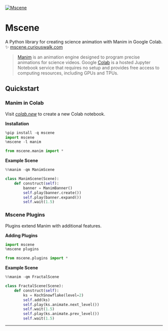 [![Mscene](https://mscene.curiouswalk.com/assets/banner.png)](https://mscene.curiouswalk.com)

# Mscene

A Python library for creating science animation with Manim in Google Colab. &#10024;&nbsp;[mscene.curiouswalk.com](https://mscene.curiouswalk.com)

>[Manim](https://www.manim.community) is an animation engine designed to program precise animations for science videos. Google [Colab](https://colab.google) is a hosted Jupyter Notebook service that requires no setup and provides free access to computing resources, including GPUs and TPUs.

## Quickstart

### Manim in Colab

Visit [*colab.new*](https://colab.new) to create a new Colab notebook.

**Installation**
```python
%pip install -q mscene
import mscene
%mscene -l manim
```
```python
from mscene.manim import *
```
**Example Scene**
```python
%%manim -qm ManimScene

class ManimScene(Scene):
    def construct(self):
        banner = ManimBanner()
        self.play(banner.create())
        self.play(banner.expand())
        self.wait(1.5)
```

### Mscene Plugins

Plugins extend Manim with additional features.

**Adding Plugins**
```python
import mscene
%mscene plugins
```
```python
from mscene.plugins import *
```
**Example Scene**
```python
%%manim -qm FractalScene

class FractalScene(Scene):
    def construct(self):
        ks = KochSnowflake(level=2)
        self.add(ks)
        self.play(ks.animate.next_level())
        self.wait(1.5)
        self.play(ks.animate.prev_level())
        self.wait(1.5)
```
---
